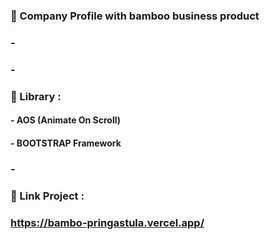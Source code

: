 ### 📁 Company Profile with bamboo business product
### -
### -
### 📘 Library :
#### - AOS (Animate On Scroll)
#### - BOOTSTRAP Framework
### -
### 🔗 Link Project :
### https://bambo-pringastula.vercel.app/
